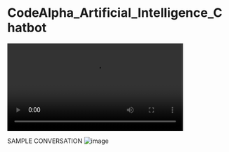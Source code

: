 # CodeAlpha_Artificial_Intelligence_Chatbot


<video src="https://github.com/user-attachments/assets/fb7648c7-4de1-4428-bec6-4cfade607f5a" width="400">
Sorry, your browser does not support this video player.
</video>


SAMPLE CONVERSATION
![image](https://github.com/user-attachments/assets/1762992b-7d56-42a8-a854-32c77841c75e)
